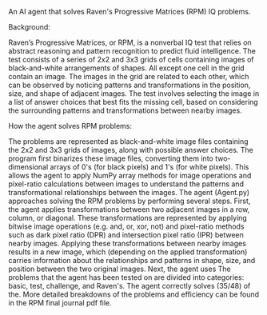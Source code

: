 An AI agent that solves Raven's Progressive Matrices (RPM) IQ problems.

Background:

Raven’s Progressive Matrices, or RPM, is a nonverbal IQ test that relies on abstract reasoning and pattern recognition to predict fluid intelligence.
The test consists of a series of 2x2 and 3x3 grids of cells containing images of black-and-white arrangements of shapes.
All except one cell in the grid contain an image.
The images in the grid are related to each other, which can be observed by noticing patterns and transformations in the position, size, and shape of adjacent images.
The test involves selecting the image in a list of answer choices that best fits the missing cell, based on considering the surrounding patterns and transformations between nearby images.

How the agent solves RPM problems:

The problems are represented as black-and-white image files containing the 2x2 and 3x3 grids of images, along with possible answer choices.
The program first binarizes these image files, converting them into two-dimensional arrays of 0's (for black pixels) and 1's (for white pixels).
This allows the agent to apply NumPy array methods for image operations and pixel-ratio calculations between images to understand the patterns and transformational relationships between the images.
The agent (Agent.py) approaches solving the RPM problems by performing several steps.
First, the agent applies transformations between two adjacent images in a row, column, or diagonal.
These transformations are represented by applying bitwise image operations (e.g. and, or, xor, not) and pixel-ratio methods such as dark pixel ratio (DPR) and intersection pixel ratio (IPR) between nearby images.
Applying these transformations between nearby images results in a new image, which (depending on the applied transformation) carries information about the relationships and patterns in shape, size, and position between the two original images.
Next, the agent uses 
The problems that the agent has been tested on are divided into categories: basic, test, challenge, and Raven's. 
The agent correctly solves (35/48) of the. More detailed breakdowns of the problems and efficiency can be found in the RPM final journal pdf file.
